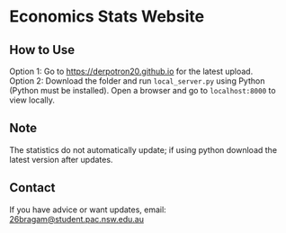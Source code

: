 # Economics Stats Website

## How to Use
Option 1: Go to https://derpotron20.github.io for the latest upload.  
Option 2: Download the folder and run `local_server.py` using Python (Python must be installed). Open a browser and go to `localhost:8000` to view locally.

## Note
The statistics do not automatically update; if using python download the latest version after updates.

## Contact
If you have advice or want updates, email: 26bragam@student.pac.nsw.edu.au
